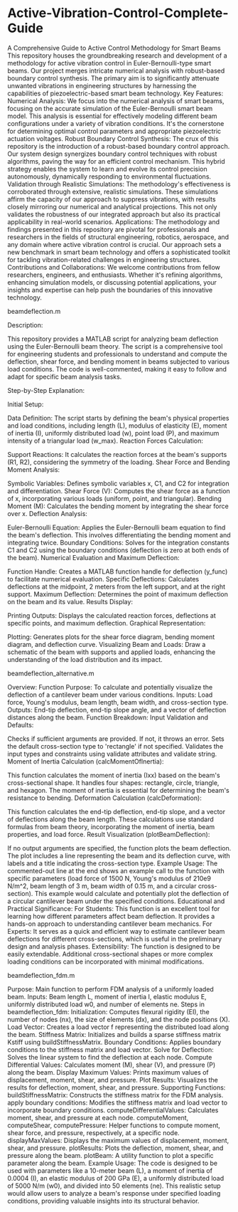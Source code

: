 # Active-Vibration-Control-Complete-Guide

A Comprehensive Guide to Active Control Methodology for Smart Beams
This repository houses the groundbreaking research and development of a methodology for active vibration control in Euler-Bernoulli-type smart beams. Our project merges intricate numerical analysis with robust-based boundary control synthesis. The primary aim is to significantly attenuate unwanted vibrations in engineering structures by harnessing the capabilities of piezoelectric-based smart beam technology.
Key Features:
Numerical Analysis: We focus into the numerical analysis of smart beams, focusing on the accurate simulation of the Euler-Bernoulli smart beam model. This analysis is essential for effectively modeling different beam configurations under a variety of vibration conditions. It's the cornerstone for determining optimal control parameters and appropriate piezoelectric actuation voltages.
Robust Boundary Control Synthesis: The crux of this repository is the introduction of a robust-based boundary control approach. Our system design synergizes boundary control techniques with robust algorithms, paving the way for an efficient control mechanism. This hybrid strategy enables the system to learn and evolve its control precision autonomously, dynamically responding to environmental fluctuations.
Validation through Realistic Simulations: The methodology's effectiveness is corroborated through extensive, realistic simulations. These simulations affirm the capacity of our approach to suppress vibrations, with results closely mirroring our numerical and analytical projections. This not only validates the robustness of our integrated approach but also its practical applicability in real-world scenarios.
Applications:
The methodology and findings presented in this repository are pivotal for professionals and researchers in the fields of structural engineering, robotics, aerospace, and any domain where active vibration control is crucial. Our approach sets a new benchmark in smart beam technology and offers a sophisticated toolkit for tackling vibration-related challenges in engineering structures.
Contributions and Collaborations:
We welcome contributions from fellow researchers, engineers, and enthusiasts. Whether it's refining algorithms, enhancing simulation models, or discussing potential applications, your insights and expertise can help push the boundaries of this innovative technology.

beamdeflection.m 

Description:

This repository provides a MATLAB script for analyzing beam deflection using the Euler-Bernoulli beam theory. The script is a comprehensive tool for engineering students and professionals to understand and compute the deflection, shear force, and bending moment in beams subjected to various load conditions. The code is well-commented, making it easy to follow and adapt for specific beam analysis tasks.

Step-by-Step Explanation:

Initial Setup:

Data Definition: The script starts by defining the beam's physical properties and load conditions, including length (L), modulus of elasticity (E), moment of inertia (I), uniformly distributed load (w), point load (P), and maximum intensity of a triangular load (w_max).
Reaction Forces Calculation:

Support Reactions: It calculates the reaction forces at the beam's supports (R1, R2), considering the symmetry of the loading.
Shear Force and Bending Moment Analysis:

Symbolic Variables: Defines symbolic variables x, C1, and C2 for integration and differentiation.
Shear Force (V): Computes the shear force as a function of x, incorporating various loads (uniform, point, and triangular).
Bending Moment (M): Calculates the bending moment by integrating the shear force over x.
Deflection Analysis:

Euler-Bernoulli Equation: Applies the Euler-Bernoulli beam equation to find the beam's deflection. This involves differentiating the bending moment and integrating twice.
Boundary Conditions: Solves for the integration constants C1 and C2 using the boundary conditions (deflection is zero at both ends of the beam).
Numerical Evaluation and Maximum Deflection:

Function Handle: Creates a MATLAB function handle for deflection (y_func) to facilitate numerical evaluation.
Specific Deflections: Calculates deflections at the midpoint, 2 meters from the left support, and at the right support.
Maximum Deflection: Determines the point of maximum deflection on the beam and its value.
Results Display:

Printing Outputs: Displays the calculated reaction forces, deflections at specific points, and maximum deflection.
Graphical Representation:

Plotting: Generates plots for the shear force diagram, bending moment diagram, and deflection curve.
Visualizing Beam and Loads: Draw a schematic of the beam with supports and applied loads, enhancing the understanding of the load distribution and its impact.

beamdeflection_alternative.m

Overview:
Function Purpose: To calculate and potentially visualize the deflection of a cantilever beam under various conditions.
Inputs: Load force, Young's modulus, beam length, beam width, and cross-section type.
Outputs: End-tip deflection, end-tip slope angle, and a vector of deflection distances along the beam.
Function Breakdown:
Input Validation and Defaults:

Checks if sufficient arguments are provided. If not, it throws an error.
Sets the default cross-section type to 'rectangle' if not specified.
Validates the input types and constraints using validate attributes and validate string.
Moment of Inertia Calculation (calcMomentOfInertia):

This function calculates the moment of inertia (Ixx) based on the beam's cross-sectional shape. It handles four shapes: rectangle, circle, triangle, and hexagon.
The moment of inertia is essential for determining the beam's resistance to bending.
Deformation Calculation (calcDeformation):

This function calculates the end-tip deflection, end-tip slope, and a vector of deflections along the beam length.
These calculations use standard formulas from beam theory, incorporating the moment of inertia, beam properties, and load force.
Result Visualization (plotBeamDeflection):

If no output arguments are specified, the function plots the beam deflection.
The plot includes a line representing the beam and its deflection curve, with labels and a title indicating the cross-section type.
Example Usage:
The commented-out line at the end shows an example call to the function with specific parameters (load force of 1500 N, Young's modulus of 210e9 N/m^2, beam length of 3 m, beam width of 0.15 m, and a circular cross-section).
This example would calculate and potentially plot the deflection of a circular cantilever beam under the specified conditions.
Educational and Practical Significance:
For Students: This function is an excellent tool for learning how different parameters affect beam deflection. It provides a hands-on approach to understanding cantilever beam mechanics.
For Experts: It serves as a quick and efficient way to estimate cantilever beam deflections for different cross-sections, which is useful in the preliminary design and analysis phases.
Extensibility:
The function is designed to be easily extendable. Additional cross-sectional shapes or more complex loading conditions can be incorporated with minimal modifications.

beamdeflection_fdm.m

Purpose: Main function to perform FDM analysis of a uniformly loaded beam.
Inputs: Beam length L, moment of inertia I, elastic modulus E, uniformly distributed load w0, and number of elements ne.
Steps in beamdeflection_fdm:
Initialization: Computes flexural rigidity (EI), the number of nodes (nx), the size of elements (dx), and the node positions (X).
Load Vector: Creates a load vector f representing the distributed load along the beam.
Stiffness Matrix: Initializes and builds a sparse stiffness matrix Kstiff using buildStiffnessMatrix.
Boundary Conditions: Applies boundary conditions to the stiffness matrix and load vector.
Solve for Deflection: Solves the linear system to find the deflection at each node.
Compute Differential Values: Calculates moment (M), shear (V), and pressure (P) along the beam.
Display Maximum Values: Prints maximum values of displacement, moment, shear, and pressure.
Plot Results: Visualizes the results for deflection, moment, shear, and pressure.
Supporting Functions:
buildStiffnessMatrix: Constructs the stiffness matrix for the FDM analysis.
apply boundary conditions: Modifies the stiffness matrix and load vector to incorporate boundary conditions.
computeDifferentialValues: Calculates moment, shear, and pressure at each node.
computeMoment, computeShear, computePressure: Helper functions to compute moment, shear force, and pressure, respectively, at a specific node.
displayMaxValues: Displays the maximum values of displacement, moment, shear, and pressure.
plotResults: Plots the deflection, moment, shear, and pressure along the beam.
plotBeam: A utility function to plot a specific parameter along the beam.
Example Usage:
The code is designed to be used with parameters like a 10-meter beam (L), a moment of inertia of 0.0004 (I), an elastic modulus of 200 GPa (E), a uniformly distributed load of 5000 N/m (w0), and divided into 50 elements (ne).
This realistic setup would allow users to analyze a beam's response under specified loading conditions, providing valuable insights into its structural behavior.





